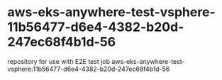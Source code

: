 # aws-eks-anywhere-test-vsphere-11b56477-d6e4-4382-b20d-247ec68f4b1d-56
repository for use with E2E test job aws-eks-anywhere-test-vsphere:11b56477-d6e4-4382-b20d-247ec68f4b1d-56
